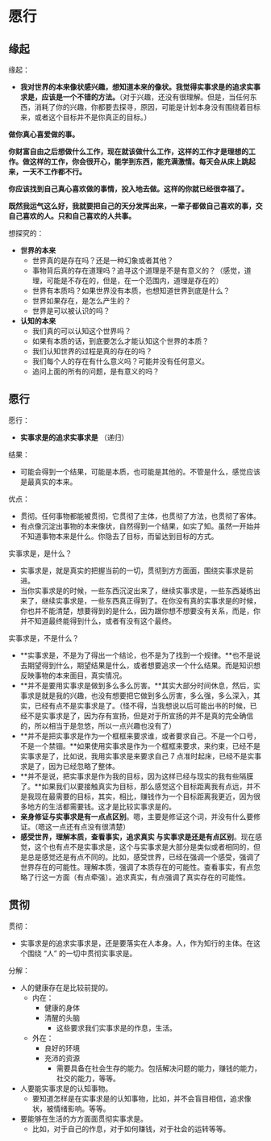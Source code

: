 # 愿行

## 缘起

缘起：

- **我对世界的本来像状感兴趣，想知道本来的像状。我觉得实事求是的追求实事求是，应该是一个不错的方法。**（对于兴趣，还没有很理解。但是，当任何东西，消耗了你的兴趣，你都要去探寻，原因，可能是计划本身没有围绕着目标来，或者这个目标并不是你真正的目标。）


**做你真心喜爱做的事。**

**你财富自由之后想做什么工作，现在就该做什么工作，这样的工作才是理想的工作。做这样的工作，你会很开心，能学到东西，能充满激情。每天会从床上跳起来，一天不工作都不行。**

**你应该找到自己真心喜欢做的事情，投入地去做。这样的你就已经很幸福了。**

**既然我运气这么好，我就要把自己的天分发挥出来，一辈子都做自己喜欢的事，交自己喜欢的人。只和自己喜欢的人共事。**


想探究的：

- **世界的本来**
  - 世界真的是存在吗？还是一种幻象或者其他？
  - 事物背后真的存在道理吗？追寻这个道理是不是有意义的？（感觉，道理，可能是不存在的，但是，在一个范围内，道理是存在的）
  - 世界有本质吗？如果世界没有本质，也想知道世界到底是什么？
  - 世界如果存在，是怎么产生的？
  - 世界是可以被认识的吗？
- **认知的本来**
  - 我们真的可以认知这个世界吗？
  - 如果有本质的话，到底要怎么才能认知这个世界的本质？
  - 我们认知世界的过程是真的存在的吗？
  - 我们每个人的存在有什么意义吗？可能并没有任何意义。
  - 追问上面的所有的问题，是有意义的吗？


## 愿行

愿行：

- **实事求是的追求实事求是** （递归）


结果：

- 可能会得到一个结果，可能是本质，也可能是其他的。不管是什么，感觉应该是最真实的本来。


优点：

- 贯彻。任何事物都能被贯彻，它贯彻了主体，也贯彻了方法，也贯彻了客体。
- 有点像沉淀出事物的本来像状，自然得到一个结果，如实了知。虽然一开始并不知道事物本来是什么。你隐去了目标，而留达到目标的方式。


实事求是，是什么？

- 实事求是，就是真实的把握当前的一切，贯彻到方方面面，围绕实事求是前进。
- 当你实事求是的时候，一些东西沉淀出来了，继续实事求是，一些东西凝练出来了，继续实事求是，一些东西真正得到了。在你没有真的实事求是的时候，你也并不能清楚，想要得到的是什么，因为跟你想不想要没有关系，而是，你并不知道最终能得到什么，或者有没有这个最终。


实事求是，不是什么？


- **实事求是，不是为了得出一个结论，也不是为了找到一个规律。**也不是说去期望得到什么，期望结果是什么，或者想要追求一个什么结果。而是知识想反映事物的本来面目，真实情况。
- **并不是要用实事求是做到多么多么厉害。**其实大部分时间休息，然后，实事求是就是我的兴趣，也没有想要把它做到多么厉害，多么强，多么深入，其实，已经有点不是实事求是了。（怪不得，当我想说以后可能出书的时候，已经不是实事求是了，因为存有宣扬，但是对于所宣扬的并不是真的完全确信的，所以相当于是忽悠，所以一点兴趣也没有了）
- **并不是把实事求是作为一个框框来要求谁，或者要求自己。不是一个口号，不是一个禁锢。**如果使用实事求是作为一个框框来要求，来约束，已经不是实事求是了，比如说，我用实事求是来要求自己 7 点准时起床，已经不是实事求是了，因为已经忽略了整体。
- **并不是说，把实事求是作为我的目标，因为这样已经与现实的我有些隔膜了。**如果我们以要接触真实为目标，那么感觉这个目标距离我有点远，并不是我现在最需要的目标，其实，相比，赚钱作为一个目标距离我更近，因为很多地方的生活都需要钱。这才是比较实事求是的。
- **亲身修证与实事求是有一点点区别**。嗯，主要是修证这个词，并没有什么要修证。（嗯这一点还有点没有很清楚）
- **感受世界，理解本质，查看事实，追求真实 与实事求是还是有点区别**。现在感觉，这个也有点不是实事求是，这个与实事求是大部分是类似或者相同的，但是总是感觉还是有点不同的。比如，感受世界，已经在强调一个感受，强调了世界存在的可能性。理解本质，强调了本质存在的可能性。查看事实，有点忽略了行这一方面（有点牵强）。追求真实，有点强调了真实存在的可能性。

## 贯彻

贯彻：

- 实事求是的追求实事求是，还是要落实在人本身。人，作为知行的主体。在这个围绕 “人” 的一切中贯彻实事求是。

分解：

- 人的健康存在是比较前提的。
  - 内在：
    - 健康的身体
    - 清醒的头脑
      - 这些要求我们实事求是的作息，生活。
  - 外在：
    - 良好的环境
    - 充沛的资源
      - 需要具备在社会生存的能力。包括解决问题的能力，赚钱的能力，社交的能力，等等。
- 人要能实事求是的认知事物。
  - 要知道怎样是在实事求是的认知事物，比如，并不会盲目相信，追求像状，被情绪影响。等等。
- 要能够在生活的方方面面贯彻实事求是。
  - 比如，对于自己的作息，对于如何赚钱，对于社会的运转等等。
